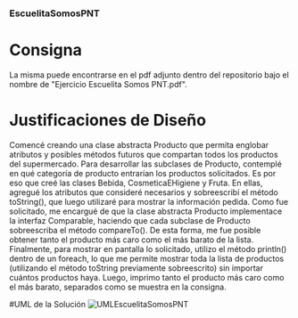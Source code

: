 ### EscuelitaSomosPNT

# Consigna
  La misma puede encontrarse en el pdf adjunto dentro del repositorio bajo el nombre de "Ejercicio Escuelita Somos PNT.pdf".

# Justificaciones de Diseño
  Comencé creando una clase abstracta Producto que permita englobar atributos y posibles métodos futuros que compartan todos los productos del supermercado.
Para desarrollar las subclases de Producto, contemplé en qué categoría de producto entrarían los productos solicitados. Es por eso que creé las clases Bebida, CosmeticaEHigiene y Fruta. En ellas, agregué los atributos que consideré necesarios y sobreescribí el método toString(), que luego utilizaré para mostrar la información pedida.
  Como fue solicitado, me encargué de que la clase abstracta Producto implementace la interfaz Comparable<Producto>, haciendo que cada subclase de Producto sobreescriba el método compareTo(). De esta forma, me fue posible obtener tanto el producto más caro como el más barato de la lista.
  Finalmente, para mostrar en pantalla lo solicitado, utilizo el método println() dentro de un foreach, lo que me permite mostrar toda la lista de productos (utilizando el método toString previamente sobreescrito) sin importar cuántos productos haya. Luego, imprimo tanto el producto más caro como el más barato, separados como se muestra en la consigna.

  #UML de la Solución
  ![UMLEscuelitaSomosPNT](https://github.com/MagyarSzapari/EscuelitaSomosPNT/assets/156636214/b3645b34-df7c-4a5e-8796-50ecde4ef02e)

